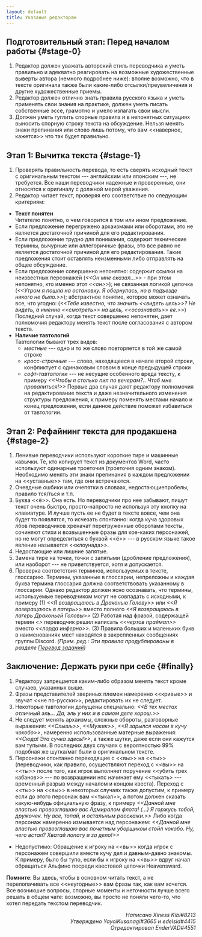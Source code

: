 ```yaml
---
layout: default
title: Указания редакторам
---
```


## Подготовительный этап: Перед началом работы {#stage-0}

1. Редактор должен уважать авторский стиль переводчика и уметь правильно и адекватно реагировать на возможные художественные выверты автора (немного подробнее ниже): вполне возможно, что в тексте оригинала также были какие-либо отсылки/преувеличения и другие художественные приемы.
2. Редактор должен отлично знать правила русского языка и уметь применять свои знания на практике, должен уметь писать собственные эссе, грамотно и умело излагать свои мысли.
3. Должен уметь гуглить спорные правила и в непонятных ситуациях выносить спорную строку текста на обсуждение. Нельзя менять знаки препинания или слово лишь потому, что вам <<наверное, кажется>> что так будет правильно.

## Этап 1: Вычитка текста {#stage-1}

1. Проверять правильность перевода, то есть сверять исходный текст с оригинальным текстом --- английским или японским ---, не требуется. Все наши переводчики надежные и проверенные, они относятся к оригиналу с должной мерой уважения.
2. Редактор читает текст, проверяя его соответствие по следующим критериям:
  * **Текст понятен**\
  Читателю понятно, о чем говорится в том или ином предложение.
  * Если предложение перегружено архаизмами или оборотами, это не является достаточной причиной для его редактирования.
  * Если предложение трудно для понимания, содержит технические термины, вычурные или аллегоричные фразы, это все равно не является достаточной причиной для его редактирования. Такие предложения стоит оставлять неизменными либо отправлять на общее обсуждение.
  * Если предложение совершенно непонятно: содержит ссылки на неизвестных персонажей (_<<Он мне сказал...>>_ - при этом непонятно, кто именно этот _<<он>>_); не связанная логикой цепочка (_<<Утром я пошла на остановку. Я обернулась, но в подъезде никого не было.>>_); абстрактное понятие, которое может означать все, что угодно: (_<<Тебе известно, что значить <<видеть цель>>? Не видеть, а именно <<смотреть>> на цель, <<осознавать>> ее.>>_) Последний случай, когда текст совершенно непонятен, дает полномочия редактору менять текст после согласования с автором текста.
  * **Наличие тавтологий**\
    Тавтологии бывают трех видов:
    * _местные_ --- одно и то же слово повторяется в той же самой строке
    * _кросс-строчные_ --- слово, находящееся в начале второй строки, конфликтует с одинаковым словом в конце предыдущей строки
    * _софт-тавтологии_ --- не несущие особенного вреда тексту, к примеру _<<Чтобы я столько пил по вечерам?.. Чтоб мне провалиться!>>_
  Первые два случая дают редактору полномочия на редактирование текста и даже незначительного изменения структуры предложения, к примеру поменять местами начало и конец предложения, если данное действие поможет избавиться от тавтологии.

## Этап 2: Рефайнинг текста для продакшена {#stage-2}

1. Ленивые переводчики используют короткие тире и машинные кавычки. Те, кто копирует текст из документов Word, часто используют одинарные троеточия (троеточия одним знаком). Необходимо менять эти знаки препинания в каждом предложении на <<уставные>> там, где они встречаются.
2. Очевдные ошбики или очепятки в словаах, недостающиепробелы, правило тся/ться и т.п.
3. Буква <<ё>>. Она есть. Но переводчики про нее забывают, пишут текст очень быстро, просто-напросто не используя эту кнопку на клавиатуре. И лучше пусть ее не будет в тексте вовсе, чем она будет то появлятся, то исчезать спонтанно: когда куча здоровых лбов переводчиков хреначат перегруженные оборотами тексты, сочиняют стихи и возвышенные фразы для кое-каких персонажей, но не могут определиться с буквой <<ё>> --- в русском языке такое явление называется <<клоунада>>.
4. Недостающие или лишние запятые.
5. Замена тире на точки, точки с запятыми (дробление предложения), или наоборот --- не приветствуется, хотя и допускается.
6. Проверка соответствия терминов, используемых в тексте, глоссарию. Термины, указанные в глоссарии, непреложны и каждая буква термина глоссария должна соответствовать указанному в глоссарии. Однако редактор должен ясно осознавать, что термины, используемые переводчиком могут не совпадать с исходными, к примеру (1) _<<Я возвращаюсь в Драконью Голову>>_ или _<<Я возвращаюсь в лагерь>>_ вместо полного _<<Я возвращаюсь в лагерь Драконьей Головы>>_ (2) Работая над фразой, содержащей термин _<<Lord of the Inferno>>_ переводчик решил написать _<<чертов праймал>>_ вместо _<<лорда инферно>>_. (3) Правила больших и маленьких букв в наименованиях мест находятся в закрепленных сообщениях группы Discord. _(Прим. ред.: Эти правила продублированы в разделе [Перевод заданий](/xivrus/guide/translate-quests))_

## Заключение: Держать руки при себе {#finally}

1. Редактору запрещается каким-либо образом менять текст кроме случаев, указанных выше.
2. Фразы представителей звериных племен намеренно <<кривые>> и звучат <<не по-русски>>, редактировать их не следует.
3. Некоторые тавтологии допущены специально: _<<В тех местах отличный эль... Да, эль у них и в самом деле хорош.>>_
4. Не следует менять архаизмы, сложные обороты, разговорные выражения: _<<Слышь>>_, _<<Мужик>>_, _<<Я зарылся носом в кучу чокобо>>_, намеренно использованные матерные выражения: _<<Сюда! Эта сучка здесь!>>_, а также шутки, даже если они кажутся вам тупыми. В последних двух случаях с вероятностью 99% подобная же шутка/мат были в оригинальном тексте.
5. Персонажи спонтанно переходящие с <<вы>> на <<ты>> (переводчики, как правило, осуществляют переход с <<вы>> на <<ты>> после того, как игрок выполняет поручение <<убить трех кабанов>> --- по возвращении нпс начинает ему <<тыкать> --- временный разрыв между началом и концом квеста). Переход с <<ты>> на <<вы>> в некоторых случаях также допустим, к примеру если до этого персонаж вам <<тыкал>>, а потом должен сказать какую-нибудь официальную фразу, к примеру _<<Данной мне властью провозглашаю вас Адмиралом флота! (...) Я горжусь тобой, дружочек. Ну все, топай, и остальным расскажи.>>_ Либо когда персонаж намеренно измывается над персонажем: _<<Данной мне властью провозглашаю вас почетным уборщиком стойл чокобо. Ну, чего встал? Хватай лопату и за дело!>>_
  * Недопустимо: Обращение к игроку на <<вы>> когда игрок с персонажем совершили вместе кучу дел и давным-давно знакомы. К примеру, было бы тупо, если бы к игроку на <<вы>> вдруг начал обращаться Альфино посреди квестовой цепочки Heavensward.

**Помните**: Вы здесь, чтобы в основном читать текст, а не перелопачивать все <<неугодные>> вам фразы так, как вам хочется. Все возникшие вопросы, спорные моменты и неточности лучше всего решать в общем чате: возможно, вы просто не поняли чего-то, что хотел передать текстом переводчик.

<div style="text-align: right"><i>Написано Xiness Kibi#8213</i></div>
<div style="text-align: right"><i>Утверждено YayoiKusanagi#3665 и edelsid#4415</i></div>
<div style="text-align: right"><i>Отредактировал EnderVAD#4551</i></div>